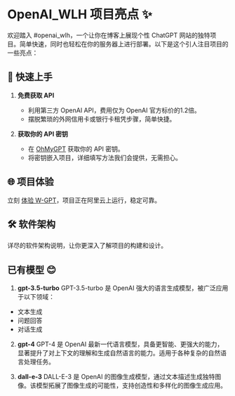 # OpenAI_WLH 项目亮点 ✨

欢迎踏入 #openai_wlh，一个让你在博客上展现个性 ChatGPT 网站的独特项目。简单快速，同时也轻松在你的服务器上进行部署。以下是这个引人注目项目的一些亮点：

## 🚀 快速上手

1. **免费获取 API**
   - 利用第三方 OpenAI API，费用仅为 OpenAI 官方标价的1.2倍。
   - 摆脱繁琐的外网信用卡或银行卡租凭步骤，简单快捷。

2. **获取你的 API 密钥**
   - 在 [OhMyGPT](https://www.ohmygpt.com?aff=BDnMSilC) 获取你的 API 密钥。
   - 将密钥嵌入项目，详细填写方法我们会提供，无需担心。

## 🌐 项目体验

立刻 [体验 W-GPT](http://8.138.104.244)，项目正在阿里云上运行，稳定可靠。

## 🛠️ 软件架构

详尽的软件架构说明，让你更深入了解项目的构建和设计。

## 已有模型 😊

1. **gpt-3.5-turbo**
GPT-3.5-turbo 是 OpenAI 强大的语言生成模型，被广泛应用于以下领域：

- 文本生成
- 问题回答
- 对话生成

2. **gpt-4**
GPT-4 是 OpenAI 最新一代语言模型，具备更智能、更强大的能力，显著提升了对上下文的理解和生成自然语言的能力。适用于各种复杂的自然语言处理任务。

3. **dall-e-3**
DALL-E-3 是 OpenAI 的图像生成模型，通过文本描述生成独特图像。该模型拓展了图像生成的可能性，支持创造性和多样化的图像生成应用。

